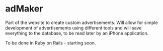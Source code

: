 # adMaker
Part of the website to create custom advertisements. Will allow for simple development of advertisements using different tools and will save everything to the database, to be read later by an iPhone application.

To be done in Ruby on Rails - starting soon.

